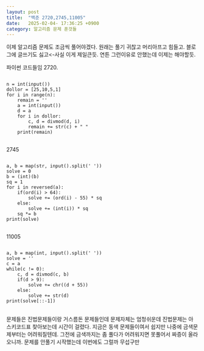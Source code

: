 ```yaml
---
layout: post
title:  "백준 2720,2745,11005"
date:   2025-02-04- 17:36:25 +0900
category: 알고리즘 문제 푼것들
---
```

이제 알고리즘 문제도 조금씩 풀어야겠다.원래는 풀기 귀찮고 머리아프고 힘들고. 블로그에 글쓰기도 싫고<-사실 이게 제일큰듯.연튼 그런이유로 안했는데 이제는 해야할듯.파이썬 코드들임2720.<pre><code>n = int(input())dollor = [25,10,5,1]for i in range(n):    remain = ''    a = int(input())    d = a    for i in dollor:        c, d = divmod(d, i)        remain += str(c) + " "    print(remain)</code></pre>2745<pre><code>a, b = map(str, input().split(' '))solve = 0b = (int)(b)sq = 1for i in reversed(a):    if(ord(i) > 64):        solve += (ord(i) - 55) * sq    else:        solve += (int(i)) * sq    sq *= bprint(solve)</code></pre>11005<pre><code>a, b = map(int, input().split(' '))solve = ''c = awhile(c != 0):    c, d = divmod(c, b)    if(d > 9):        solve += chr((d + 55))    else:        solve += str(d)       print(solve[::-1])</code></pre>문제들은 진법문제들이랑 거스름돈 문제들인데 문제자체는 엄청쉬운데 진법문제는 아스키코드표 찾아보는데 시간이 걸렸다.지금은 동색 문제들이여서 쉽지만 나중에 금색문제부터는 어려워질텐데. 그전에 금색까지는 좀 풀다가 어려워지면 못풀어서 짜증이 올라오니까.문제를 안풀기 시작했는데 이번에도 그럴까 무섭구만